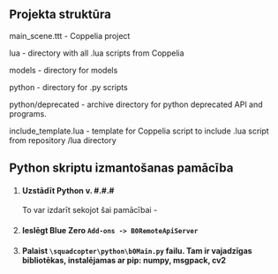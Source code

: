 ## Projekta struktūra

main_scene.ttt - Coppelia project

lua - directory with all .lua scripts from Coppelia

models - directory for models

python - directory for .py scripts

python/deprecated - archive directory for python deprecated API and programs.

include_template.lua - template for Coppelia script to include .lua script from repository /lua directory

## Python skriptu izmantošanas pamācība
		
1. #### Uzstādīt Python v. #.#.#

  	To var izdarīt sekojot šai pamācībai - 
 
2. #### Ieslēgt Blue Zero `Add-ons -> B0RemoteApiServer`
 
3. #### Palaist `\squadcopter\python\b0Main.py` failu. Tam ir vajadzīgas bibliotēkas, instalējamas ar pip: numpy, msgpack, cv2
